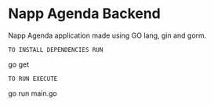 # Napp Agenda Backend

Napp Agenda application made using GO lang, gin and gorm.


`TO INSTALL DEPENDENCIES RUN`

go get

`TO RUN EXECUTE`

go run main.go
